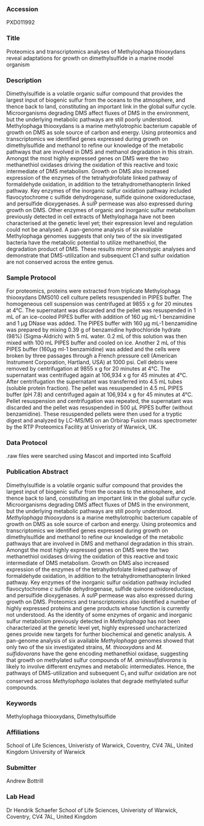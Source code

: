 ### Accession
PXD011992

### Title
Proteomics and transcriptomics analyses of Methylophaga thiooxydans reveal adaptations for growth on dimethylsulfide in a marine model organism

### Description
Dimethylsulfide is a volatile organic sulfur compound that provides the largest input of biogenic sulfur from the oceans to the atmosphere, and thence back to land, constituting an important link in the global sulfur cycle. Microorganisms degrading DMS affect fluxes of DMS in the environment, but the underlying metabolic pathways are still poorly understood. Methylophaga thiooxydans is a marine methylotrophic bacterium capable of growth on DMS as sole source of carbon and energy. Using proteomics and transcriptomics we identified genes expressed during growth on dimethylsulfide and methanol to refine our knowledge of the metabolic pathways that are involved in DMS and methanol degradation in this strain. Amongst the most highly expressed genes on DMS were the two methanethiol oxidases driving the oxidation of this reactive and toxic intermediate of DMS metabolism. Growth on DMS also increased expression of the enzymes of the tetrahydrofolate linked pathway of formaldehyde oxidation, in addition to the tetrahydromethanopterin linked pathway. Key enzymes of the inorganic sulfur oxidation pathway included flavocytochrome c sulfide dehydrogenase, sulfide quinone oxidoreductase, and persulfide dioxygenases. A sulP permease was also expressed during growth on DMS. Other enzymes of organic and inorganic sulfur metabolism previously detected in cell extracts of Methylophaga have not been characterised at the genetic level yet; their expression level and regulation could not be analysed. A pan-genome analysis of six available Methylophaga genomes suggests that only two of the six investigated bacteria have the metabolic potential to utilize methanethiol, the degradation product of DMS. These results mirror phenotypic analyses and demonstrate that DMS-utilization and subsequent C1 and sulfur oxidation are not conserved across the entire genus.

### Sample Protocol
For proteomics, proteins were extracted from triplicate Methylophaga thiooxydans DMS010 cell culture pellets resuspended in PIPES buffer. The homogeneous cell suspension was centrifuged at 9855 x g for 20 minutes at 4°C. The supernatant was discarded and the pellet was resuspended in 1 mL of an ice-cooled PIPES buffer with addition of 160 µg mL-1 benzamidine and 1 µg DNase was added. The PIPES buffer with 160 µg mL-1 benzamidine was prepared by mixing 0.39 g of benzamidine hydrochloride hydrate (98%) (Sigma-Aldrich) with 5 mL water. 0.2 mL of this solution was then mixed with 100 mL PIPES buffer and cooled on ice. Another 2 mL of this PIPES buffer (160µg ml-1 benzamidine) was added and the cells were broken by three passages through a French pressure cell (American Instrument Corporation, Hartland, USA) at 1000 psi. Cell debris were removed by centrifugation at 9855 x g for 20 minutes at 4°C. The supernatant was centrifuged again at 106,934 x g for 45 minutes at 4°C. After centrifugation the supernatant was transferred into 4.5 mL tubes (soluble protein fraction). The pellet was resuspended in 4.5 mL PIPES buffer (pH 7.8) and centrifuged again at 106,934 x g for 45 minutes at 4°C. Pellet resuspension and centrifugation was repeated, the supernatant was discarded and the pellet was resuspended in 500 μL PIPES buffer (without benzamidine). These resuspended pellets were then used for a tryptic digest and analyzed by LC-MS/MS on an Orbirap Fusion mass spectrometer by the RTP Proteomics Facility at Univeristy of Warwick, UK.

### Data Protocol
.raw files were searched using Mascot and imported into Scaffold

### Publication Abstract
Dimethylsulfide is a volatile organic sulfur compound that provides the largest input of biogenic sulfur from the oceans to the atmosphere, and thence back to land, constituting an important link in the global sulfur cycle. Microorganisms degrading DMS affect fluxes of DMS in the environment, but the underlying metabolic pathways are still poorly understood. <i>Methylophaga thiooxydans</i> is a marine methylotrophic bacterium capable of growth on DMS as sole source of carbon and energy. Using proteomics and transcriptomics we identified genes expressed during growth on dimethylsulfide and methanol to refine our knowledge of the metabolic pathways that are involved in DMS and methanol degradation in this strain. Amongst the most highly expressed genes on DMS were the two methanethiol oxidases driving the oxidation of this reactive and toxic intermediate of DMS metabolism. Growth on DMS also increased expression of the enzymes of the tetrahydrofolate linked pathway of formaldehyde oxidation, in addition to the tetrahydromethanopterin linked pathway. Key enzymes of the inorganic sulfur oxidation pathway included flavocytochrome <i>c</i> sulfide dehydrogenase, sulfide quinone oxidoreductase, and persulfide dioxygenases. A <i>sulP</i> permease was also expressed during growth on DMS. Proteomics and transcriptomics also identified a number of highly expressed proteins and gene products whose function is currently not understood. As the identity of some enzymes of organic and inorganic sulfur metabolism previously detected in <i>Methylophaga</i> has not been characterized at the genetic level yet, highly expressed uncharacterized genes provide new targets for further biochemical and genetic analysis. A pan-genome analysis of six available <i>Methylophaga</i> genomes showed that only two of the six investigated strains, <i>M. thiooxydans</i> and <i>M. sulfidovorans</i> have the gene encoding methanethiol oxidase, suggesting that growth on methylated sulfur compounds of <i>M. aminisulfidivorans</i> is likely to involve different enzymes and metabolic intermediates. Hence, the pathways of DMS-utilization and subsequent C<sub>1</sub> and sulfur oxidation are not conserved across <i>Methylophaga</i> isolates that degrade methylated sulfur compounds.

### Keywords
Methylophaga thiooxydans, Dimethylsulfide

### Affiliations
School of Life Sciences, Univeristy of Warwick, Coventry, CV4 7AL, United Kingdom
University of Warwick

### Submitter
Andrew Bottrill

### Lab Head
Dr Hendrik Schaefer
School of Life Sciences, Univeristy of Warwick, Coventry, CV4 7AL, United Kingdom


